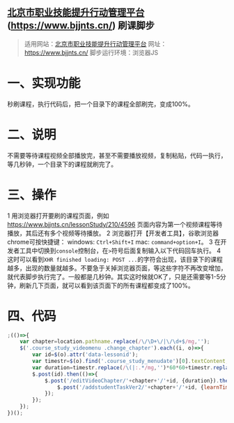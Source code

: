 ## [北京市职业技能提升行动管理平台](https://www.bjjnts.cn/)(https://www.bjjnts.cn/) 刷课脚步

> 适用网站：[北京市职业技能提升行动管理平台](https://www.mdeditor.com/)
> 网址：https://www.bjjnts.cn/
> 脚步运行环境：浏览器JS

# 一、实现功能
秒刷课程，执行代码后，把一个目录下的课程全部刷完，变成100%。

# 二、说明
不需要等待课程视频全部播放完，甚至不需要播放视频，复制粘贴，代码一执行，等几秒钟，一个目录下的课程就刷完了。

# 三、操作
1 用浏览器打开要刷的课程页面，例如 https://www.bjjnts.cn/lessonStudy/210/4596 页面内容为第一个视频课程等待播放，其后还有多个视频等待播放。
2 浏览器打开【开发者工具】，谷歌浏览器chrome可按快捷键： windows: `Ctrl+Shift+I` mac: `command+option+I`。
3 在开发者工具中切换到`console`控制台，在`>`符号后面复制输入以下代码回车执行。
4 这时可以看到`XHR finished loading: POST ...`的字符会出现，该目录下的课程越多，出现的数量就越多。不要急于关掉浏览器页面，等这些字符不再改变增加，就代表脚步执行完了。一般都是几秒钟。其实这时候就OK了，只是还需要等1-5分钟，刷新几下页面，就可以看到该页面下的所有课程都变成了100%。



# 四、代码
```javascript
;(()=>{
	var chapter=location.pathname.replace(/\/\D+\/|\/\d+$/mg,'');
	$('.course_study_videomenu .change_chapter').each((i, o)=>{
		var id=$(o).attr('data-lessonid');
		var timestr=$(o).find('.course_study_menudate')[0].textContent;
		var duration=timestr.replace(/\(|:.*/mg,'')*60*60+timestr.replace(/\(\d\d:|:\d\d\)/mg,'')*60+parseInt(timestr.replace(/\(\d\d:\d\d:|\)/mg,''));
		$.post(id).then(()=>{
			$.post('/editVideoChapter/'+chapter+'/'+id, {duration}).then(()=>{
				$.post('/addstudentTaskVer2/'+chapter+'/'+id, {learnTime: duration});
			});
		});
	});
})();
```